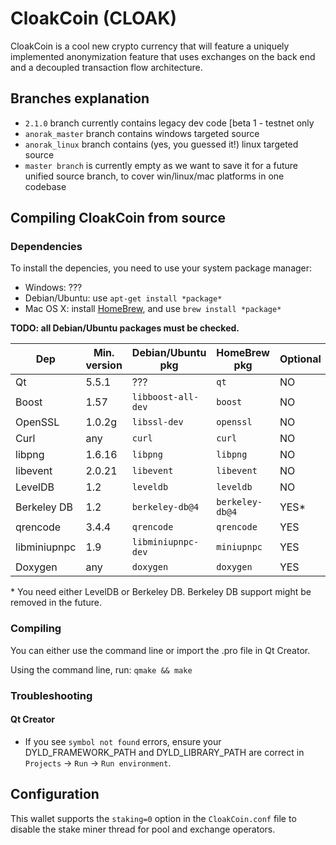 # CloakCoin (CLOAK)

CloakCoin is a cool new crypto currency that will feature a uniquely implemented anonymization feature that uses exchanges on the back end and a decoupled transaction flow architecture.

## Branches explanation

- `2.1.0` branch currently contains legacy dev code [beta 1 - testnet only
- `anorak_master` branch contains windows targeted source
- `anorak_linux` branch contains (yes, you guessed it!) linux targeted source
- `master branch` is currently empty as we want to save it for a future unified source branch, to cover win/linux/mac platforms in one codebase


## Compiling CloakCoin from source

### Dependencies

To install the depencies, you need to use your system package manager:
- Windows: ???
- Debian/Ubuntu: use `apt-get install *package*`
- Mac OS X: install [HomeBrew](https://brew.sh/), and use `brew install *package*`

**TODO: all Debian/Ubuntu packages must be checked.**

| Dep            | Min. version  | Debian/Ubuntu pkg  | HomeBrew pkg    | Optional | Purpose        |
| -------------- | ------------- | ------------------ | --------------- | -------- | -------------  |
| Qt             | 5.5.1         | ???                | `qt`            | NO       | GUI            |
| Boost          | 1.57          | `libboost-all-dev` | `boost`         | NO       | C++ libraries  |
| OpenSSL        | 1.0.2g        | `libssl-dev`       | `openssl`       | NO       | ha256 sum      |
| Curl           | any           | `curl`             | `curl`          | NO       | Requests       |
| libpng         | 1.6.16        | `libpng`           | `libpng`        | NO       | Images (PNG)   |
| libevent       | 2.0.21        | `libevent`         | `libevent`      | NO       | Requests       |
| LevelDB        | 1.2           | `leveldb`          | `leveldb`       | NO       | Database       |
| Berkeley DB    | 1.2           | `berkeley-db@4`    | `berkeley-db@4` | YES*     | Database       |
| qrencode       | 3.4.4         | `qrencode`         | `qrencode`      | YES      | QR Codes       |
| libminiupnpc   | 1.9           | `libminiupnpc-dev` | `miniupnpc`     | YES      | NAT punching   |
| Doxygen        | any           | `doxygen`          | `doxygen`       | YES      | Documentation  |

\* You need either LevelDB or Berkeley DB. Berkeley DB support might be removed in the future.

### Compiling

You can either use the command line or import the .pro file in Qt Creator.

Using the command line, run:
```qmake && make```

### Troubleshooting

#### Qt Creator

* If you see `symbol not found` errors, ensure your DYLD_FRAMEWORK_PATH and DYLD_LIBRARY_PATH are correct in `Projects` -> `Run` -> `Run environment`. 


## Configuration

This wallet supports the `staking=0` option in the `CloakCoin.conf` file to disable the stake miner thread for pool and exchange operators.

